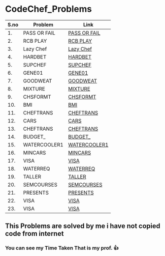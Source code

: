 # CodeChef_Problems
| S.no        | Problem             | Link        |
| ----------- | ------------------- | ----------- |
| 1.          | PASS OR FAIL        | [PASS OR FAIL](https://www.codechef.com/problems/PASSORFAIL)|                                 
| 2.          | RCB PLAY            | [RCB PLAY](https://www.codechef.com/problems/RCBPLAY)|
| 3.          | Lazy Chef           | [Lazy Chef](https://www.codechef.com/problems/LAZYCHF)|
| 4.          | HARDBET             | [HARDBET](https://www.codechef.com/problems/HARDBET)|
| 5.          | SUPCHEF             | [SUPCHEF](https://www.codechef.com/problems/SUPCHEF)|
| 6.          | GENE01              | [GENE01](https://www.codechef.com/problems/GENE01)|
| 7.          | GOODWEAT            | [GOODWEAT](https://www.codechef.com/problems/GOODWEAT)|
| 8.          | MIXTURE             | [MIXTURE](https://www.codechef.com/problems/MIXTURE)|
| 9.          | CHSFORMT            | [CHSFORMT](https://www.codechef.com/problems/CHSFORMT)|
| 10.         | BMI                 | [BMI](https://www.codechef.com/problems/BMI)|
| 11.         | CHEFTRANS           | [CHEFTRANS](https://www.codechef.com/problems/CHEFTRANS)|
| 12.         | CARS                | [CARS](https://www.codechef.com/problems/CABS)|
| 13.         | CHEFTRANS           | [CHEFTRANS](https://www.codechef.com/problems/CHEFTRANS)|
| 14.         | BUDGET_             | [BUDGET_](https://www.codechef.com/problems/BUDGET_)|
| 15.         | WATERCOOLER1        | [WATERCOOLER1](https://www.codechef.com/problems/WATERCOOLER1)|
| 16.         | MINCARS             | [MINCARS](https://www.codechef.com/problems/MINCARS)|
| 17.         | VISA                | [VISA](https://www.codechef.com/problems/VISA)|
| 18.         | WATERREQ            | [WATERREQ](https://www.codechef.com/START35D/problems/WATERREQ)|
| 19.         | TALLER              | [TALLER](https://www.codechef.com/START36D/problems/TALLER)|
| 20.         | SEMCOURSES          | [SEMCOURSES](https://www.codechef.com/problems/SEMCOURSES)|
| 21.         | PRESENTS            | [PRESENTS](#https://www.codechef.com/problems/PRESENTS)|
| 22.         | VISA                | [VISA](#https://www.codechef.com/problems/VISA)|
| 23.         | VISA                | [VISA](#https://www.codechef.com/problems/VISA)|




## This Problems are solved by me i have not copied code from internet
### You can see my Time Taken That is my prof. 👍

